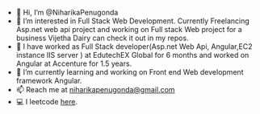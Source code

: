 - 👋 Hi, I’m @NiharikaPenugonda
- 👀 I’m interested in Full Stack Web Development. Currently Freelancing Asp.net web api project and working on Full stack Web project for a business Vijetha Dairy can check it out in my repos.
- 👀 I have worked as Full Stack developer(Asp.net Web Api, Angular,EC2 instance IIS server ) at EdutechEX Global for 6 months and worked on Angular at Accenture for 1.5 years.
- 🌱 I’m currently learning and working on Front end Web development framework Angular.
- 📫 Reach me at niharikapenugonda@gmail.com
- 💻 I leetcode [here](https://leetcode.com/NiharikaPenugonda/).

<!--- - 💞️ I’m looking to collaborate on ...--->
<!---
NiharikaPenugonda/NiharikaPenugonda is a ✨ special ✨ repository because its `README.md` (this file) appears on your GitHub profile.
You can click the Preview link to take a look at your changes.
--->
